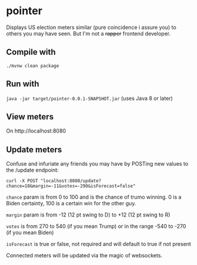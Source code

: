 # pointer

Displays US election meters similar (pure coincidence i assure you) to others you may have seen.
But I'm not a ~~rapper~~ frontend developer.

## Compile with
`./mvnw clean package`

## Run with
`java -jar target/pointer-0.0.1-SNAPSHOT.jar` (uses Java 8 or later)

## View meters
On http://localhost:8080

## Update meters
Confuse and infuriate any friends you may have by POSTing new values to the /update endpoint:

`curl -X POST "localhost:8080/update?chance=10&margin=-11&votes=-290&isForecast=false"`

`chance` param is from 0 to 100 and is the chance of trumo winning. 0 is a Biden certainty, 100 is a certain win for the other guy. 

`margin` param is from -12 (12 pt swing to D) to +12 (12 pt swing to R)

`votes` is from 270 to 540 (if you mean Trump) or in the range -540 to -270 (if you mean Biden)

`isForecast` is true or false, not required and will default to true if not present

Connected meters will be updated via the magic of websockets.




